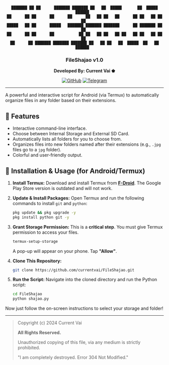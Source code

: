 <div align="center">

```
███████ ██ ██      ███████ ███████ ██   ██  █████       ██  █████   ██████  
██      ██ ██      ██      ██      ██   ██ ██   ██      ██ ██   ██ ██    ██ 
█████   ██ ██      █████   ███████ ███████ ███████      ██ ███████ ██    ██ 
██      ██ ██      ██           ██ ██   ██ ██   ██ ██   ██ ██   ██ ██    ██ 
██      ██ ███████ ███████ ███████ ██   ██ ██   ██  █████  ██   ██  ██████  
```
### FileShajao v1.0

**Developed By: Current Vai ♚**

[![GitHub](https://img.shields.io/badge/GitHub-YourUsername-blue?style=for-the-badge&logo=github)](https://github.com/currentvai)
[![Telegram](https://img.shields.io/badge/Telegram-Channel-blue?style=for-the-badge&logo=telegram)](https://t.me/currentvai)

</div>

---

A powerful and interactive script for Android (via Termux) to automatically organize files in any folder based on their extensions.

## 🌟 Features

-   Interactive command-line interface.
-   Choose between Internal Storage and External SD Card.
-   Automatically lists all folders for you to choose from.
-   Organizes files into new folders named after their extensions (e.g., `.jpg` files go to a `jpg` folder).
-   Colorful and user-friendly output.

## 📲 Installation & Usage (for Android/Termux)

1.  **Install Termux:**
    Download and install Termux from **[F-Droid](https://f-droid.org/en/packages/com.termux/)**. The Google Play Store version is outdated and will not work.

2.  **Update & Install Packages:**
    Open Termux and run the following commands to install `git` and `python`:
    ```bash
    pkg update && pkg upgrade -y
    pkg install python git -y
    ```

3.  **Grant Storage Permission:**
    This is a **critical step**. You must give Termux permission to access your files.
    ```bash
    termux-setup-storage
    ```
    A pop-up will appear on your phone. Tap **"Allow"**.

4.  **Clone This Repository:**
    ```bash
    git clone https://github.com/currentvai/FileShajao.git
    ```

5.  **Run the Script:**
    Navigate into the cloned directory and run the Python script:
    ```bash
    cd FileShajao
    python shajao.py
    ```

Now just follow the on-screen instructions to select your storage and folder!

---

> Copyright (c) 2024 Current Vai
>
> **All Rights Reserved.**
>
> Unauthorized copying of this file, via any medium is strictly prohibited.
>
> "I am completely destroyed. Error 304 Not Modified."
